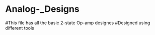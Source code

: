 # Analog-_Designs
#This file has all the basic 2-state Op-amp designes
#Designed using different tools
